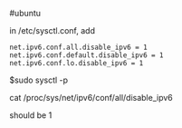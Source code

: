 #ubuntu

in /etc/sysctl.conf, add
```
net.ipv6.conf.all.disable_ipv6 = 1
net.ipv6.conf.default.disable_ipv6 = 1
net.ipv6.conf.lo.disable_ipv6 = 1
```

$sudo sysctl -p

cat /proc/sys/net/ipv6/conf/all/disable_ipv6

should be 1
